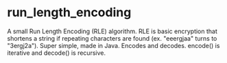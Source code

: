 # run_length_encoding
A small Run Length Encoding (RLE) algorithm. RLE is basic encryption that shortens a string if repeating characters are found (ex. "eeergjaa" turns to "3ergj2a"). Super simple, made in Java. Encodes and decodes. encode() is iterative and decode() is recursive.
